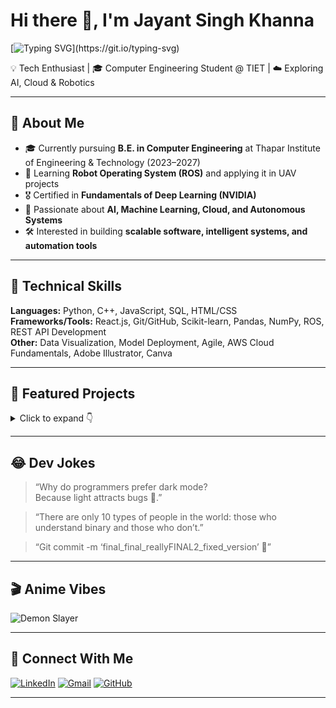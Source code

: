 # Hi there 👋, I'm Jayant Singh Khanna  

[![Typing SVG](https://readme-typing-svg.herokuapp.com?size=24&color=00FFAB&lines=Hi%2C+I'm+Jayant+Singh+Khanna;Computer+Engineering+Student;AI+%7C+Cloud+%7C+ROS+Learner;Always+learning+new+things...)](https://git.io/typing-svg)

💡 Tech Enthusiast | 🎓 Computer Engineering Student @ TIET | ☁️ Exploring AI, Cloud & Robotics  

---

## 🚀 About Me  
- 🎓 Currently pursuing **B.E. in Computer Engineering** at Thapar Institute of Engineering & Technology (2023–2027)  
- 🤖 Learning **Robot Operating System (ROS)** and applying it in UAV projects  
- 🎖️ Certified in **Fundamentals of Deep Learning (NVIDIA)**  
- 🌱 Passionate about **AI, Machine Learning, Cloud, and Autonomous Systems**  
- 🛠️ Interested in building **scalable software, intelligent systems, and automation tools**  

---

## 🔧 Technical Skills  
**Languages:** Python, C++, JavaScript, SQL, HTML/CSS  
**Frameworks/Tools:** React.js, Git/GitHub, Scikit-learn, Pandas, NumPy, ROS, REST API Development  
**Other:** Data Visualization, Model Deployment, Agile, AWS Cloud Fundamentals, Adobe Illustrator, Canva  

---

## 📌 Featured Projects  
<details>
  <summary>Click to expand 👇</summary>
  
- 🗣️ [**Jarvis Voice Assistant**](https://github.com/Jayantsinghkhanna/Jarvis) – Desktop assistant for apps, email automation, and information retrieval  
- 🌐 [**Society Administration Website**](https://github.com/Jayantsinghkhanna/Society-Website) – Responsive React.js platform for society management  
- 🏃 [**Athlete Injury Prediction**](https://github.com/Jayantsinghkhanna/Injury-Prediction-ML) – ML models with 92% accuracy for sports injury prevention  
- 🚁 **UAV Project (Internship)** – Designed & developed UAV with **ROS-based autonomous navigation**  

</details>

---

## 😂 Dev Jokes  
> “Why do programmers prefer dark mode?  
> Because light attracts bugs 🐞.”  

> “There are only 10 types of people in the world: those who understand binary and those who don’t.”  

> “Git commit -m ‘final_final_reallyFINAL2_fixed_version’ 🤦”  

---

## 🎬 Anime Vibes  
![Demon Slayer](https://media1.tenor.com/m/CyJqKTh92_wAAAAC/demon-slayer-kimetsu-no-yaiba.gif)  

---

## 🤝 Connect With Me  
[![LinkedIn](https://img.shields.io/badge/LinkedIn-blue?logo=linkedin&logoColor=white&style=for-the-badge)](https://linkedin.com/in/jayant-singh-khanna-812aa5286) 
[![Gmail](https://img.shields.io/badge/Email-D14836?logo=gmail&logoColor=white&style=for-the-badge)](mailto:jayantsinghkhanna@gmail.com) 
[![GitHub](https://img.shields.io/badge/GitHub-000000?logo=github&logoColor=white&style=for-the-badge)](https://github.com/Jayantsinghkhanna)  

---
